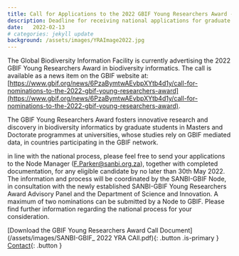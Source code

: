 ```yaml
---
title: Call for Applications to the 2022 GBIF Young Researchers Award - National Process
description: Deadline for receiving national applications for graduate students whose innovative research relies on biodiversity data:30 May 2022
date:   2022-02-13
# categories: jekyll update
background: /assets/images/YRAImage2022.jpg
---
```


The Global Biodiversity Information Facility is currently advertising the 2022 GBIF Young Researchers Award in biodiversity informatics.  The call is available as a news item on the GBIF website at: [https://www.gbif.org/news/6PzaBymtwAEvbpXYtb4d1y/call-for-nominations-to-the-2022-gbif-young-researchers-award](https://www.gbif.org/news/6PzaBymtwAEvbpXYtb4d1y/call-for-nominations-to-the-2022-gbif-young-researchers-award).

The GBIF Young Researchers Award fosters innovative research and discovery in biodiversity informatics by graduate students in Masters and Doctorate programmes at universities, whose studies rely on GBIF mediated data, in countries participating in the GBIF network.  

in line with the national process, please feel free to send your applications to the Node Manager (F.Parker@sanbi.org.za), together with completed documentation, for any eligible candidate by no later than 30th May 2022.  The information and process will be coordinated by the SANBI-GBIF Node, in consultation with the newly established SANBI-GBIF Young Researchers Award Advisory Panel and the Department of Science and Innovation.  A maximum of two nominations can be submitted by a Node to GBIF.  Please find further information regarding the national process for your consideration.
  

[Download the GBIF Young Researchers Award Call Document](/assets/images/SANBI-GBIF_ 2022 YRA CAll.pdf){: .button .is-primary }
[Contact](mailto:f.parker@sanbi.org.za){: .button }
